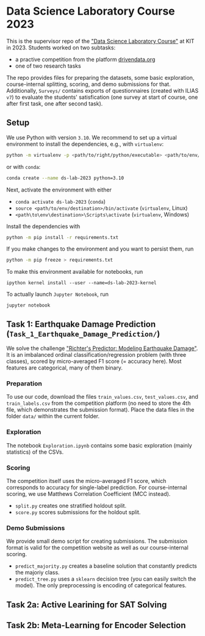 # Data Science Laboratory Course 2023

This is the supervisor repo of the ["Data Science Laboratory Course"](https://dbis.ipd.kit.edu/3211_3244.php) at KIT in 2023.
Students worked on two subtasks:

- a practive competition from the platform [drivendata.org](https://www.drivendata.org/)
- one of two research tasks

The repo provides files for preparing the datasets, some basic exploration, course-internal splitting, scoring, and demo submissions for that.
Additionally, `Surveys/` contains exports of questionnaires (created with ILIAS `v7`) to evaluate the students' satisfication
(one survey at start of course, one after first task, one after second task).

## Setup

We use Python with version `3.10`.
We recommend to set up a virtual environment to install the dependencies, e.g., with `virtualenv`:

```bash
python -m virtualenv -p <path/to/right/python/executable> <path/to/env/destination>
```

or with `conda`:

```bash
conda create --name ds-lab-2023 python=3.10
```

Next, activate the environment with either

- `conda activate ds-lab-2023` (`conda`)
- `source <path/to/env/destination>/bin/activate` (`virtualenv`, Linux)
- `<path\to\env\destination>\Scripts\activate` (`virtualenv`, Windows)

Install the dependencies with

```bash
python -m pip install -r requirements.txt
```

If you make changes to the environment and you want to persist them, run

```bash
python -m pip freeze > requirements.txt
```

To make this environment available for notebooks, run

```
ipython kernel install --user --name=ds-lab-2023-kernel
```

To actually launch `Jupyter Notebook`, run

```
jupyter notebook
```

## Task 1: Earthquake Damage Prediction (`Task_1_Earthquake_Damage_Prediction/`)

We solve the challenge ["Richter's Predictor: Modeling Earthquake Damage"](https://www.drivendata.org/competitions/57/nepal-earthquake/).
It is an imbalanced ordinal classification/regression problem (with three classes), scored by micro-averaged F1 score (= accuracy here).
Most features are categorical, many of them binary.

### Preparation

To use our code, download the files `train_values.csv`, `test_values.csv`, and `train_labels.csv`
from the competition platform (no need to store the 4th file, which demonstrates the submission format).
Place the data files in the folder `data/` within the current folder.

### Exploration

The notebook `Exploration.ipynb` contains some basic exploration (mainly statistics) of the CSVs.

### Scoring

The competition itself uses the micro-averaged F1 score, which corresponds to accuracy for single-label prediction.
For course-internal scoring, we use Matthews Correlation Coefficient (MCC instead).

- `split.py` creates one stratified holdout split.
- `score.py` scores submissions for the holdout split.

### Demo Submissions

We provide small demo script for creating submissions.
The submission format is valid for the competition website as well as our course-internal scoring.

- `predict_majority.py` creates a baseline solution that constantly predicts the majoriy class.
- `predict_tree.py` uses a `sklearn` decision tree (you can easily switch the model).
  The only preprocessing is encoding of categorical features.

## Task 2a: Active Learining for SAT Solving

## Task 2b: Meta-Learning for Encoder Selection
